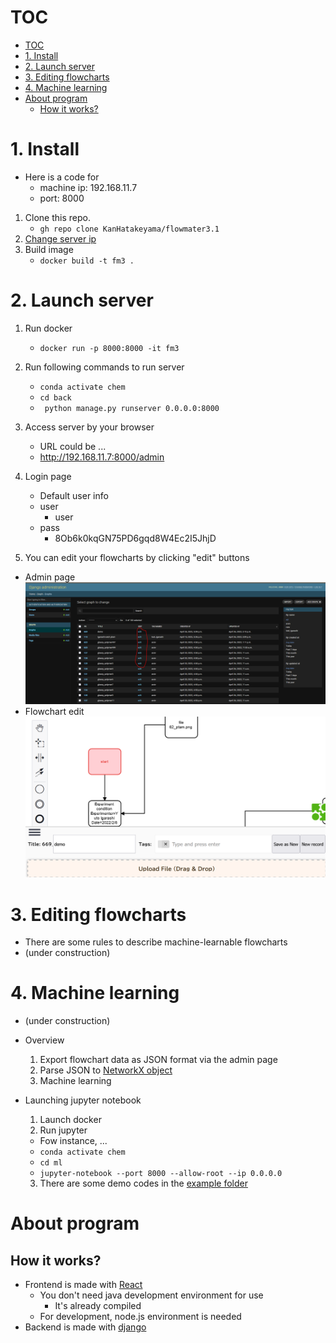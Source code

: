 # TOC
- [TOC](#toc)
- [1. Install](#1-install)
- [2. Launch server](#2-launch-server)
- [3. Editing flowcharts](#3-editing-flowcharts)
- [4. Machine learning](#4-machine-learning)
- [About program](#about-program)
  - [How it works?](#how-it-works)

# 1. Install
- Here is a code for
  - machine ip: 192.168.11.7
  - port: 8000
 1. Clone this repo.
    - ```gh repo clone KanHatakeyama/flowmater3.1```
 1. [Change server ip](../back/README.md)
 1. Build image
    - ```docker build -t fm3 .```

# 2. Launch server
1. Run docker
    - ```docker run -p 8000:8000 -it fm3```
1. Run following commands to run server
    - ```conda activate chem```
    - ```cd back```
    - ``` python manage.py runserver 0.0.0.0:8000```
1. Access server by your browser
   - URL could be ...
   - http://192.168.11.7:8000/admin
1. Login page
    - Default user info
    - user
        - user
    - pass
        - 8Ob6k0kqGN75PD6gqd8W4Ec2I5JhjD

1. You can edit your flowcharts by clicking "edit" buttons
- Admin page
![_](media/admin.PNG)
- Flowchart edit
![_](media/flowchart.PNG)


# 3. Editing flowcharts
- There are some rules to describe machine-learnable flowcharts
- (under construction)

# 4. Machine learning
- (under construction)
- Overview
  1. Export flowchart data as JSON format via the admin page
  2. Parse JSON to [NetworkX object](https://networkx.org/)
  3. Machine learning

- Launching jupyter notebook
  1. Launch docker
  2. Run jupyter
    - Fow instance, ...
    - ```conda activate chem```
    - ```cd ml```
    - ```jupyter-notebook --port 8000 --allow-root --ip 0.0.0.0```
  3. There are some demo codes in the [example folder](../ml/examples/) 
    

# About program
## How it works?
- Frontend is made with [React](https://reactjs.org/) 
    - You don't need java development environment for use
        - It's already compiled
    - For development, node.js environment is needed
- Backend is made with [django](https://docs.djangoproject.com)

